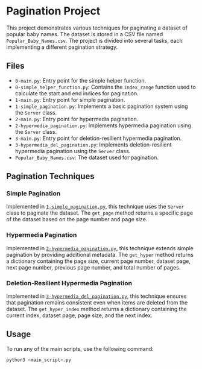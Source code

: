 # Pagination Project

This project demonstrates various techniques for paginating a dataset of popular baby names. The dataset is stored in a CSV file named `Popular_Baby_Names.csv`. The project is divided into several tasks, each implementing a different pagination strategy.

## Files

- `0-main.py`: Entry point for the simple helper function.
- `0-simple_helper_function.py`: Contains the `index_range` function used to calculate the start and end indices for pagination.
- `1-main.py`: Entry point for simple pagination.
- `1-simple_pagination.py`: Implements a basic pagination system using the `Server` class.
- `2-main.py`: Entry point for hypermedia pagination.
- `2-hypermedia_pagination.py`: Implements hypermedia pagination using the `Server` class.
- `3-main.py`: Entry point for deletion-resilient hypermedia pagination.
- `3-hypermedia_del_pagination.py`: Implements deletion-resilient hypermedia pagination using the `Server` class.
- `Popular_Baby_Names.csv`: The dataset used for pagination.

## Pagination Techniques

### Simple Pagination

Implemented in [`1-simple_pagination.py`](0x00-pagination/1-simple_pagination.py), this technique uses the `Server` class to paginate the dataset. The `get_page` method returns a specific page of the dataset based on the page number and page size.

### Hypermedia Pagination

Implemented in [`2-hypermedia_pagination.py`](0x00-pagination/2-hypermedia_pagination.py), this technique extends simple pagination by providing additional metadata. The `get_hyper` method returns a dictionary containing the page size, current page number, dataset page, next page number, previous page number, and total number of pages.

### Deletion-Resilient Hypermedia Pagination

Implemented in [`3-hypermedia_del_pagination.py`](0x00-pagination/3-hypermedia_del_pagination.py), this technique ensures that pagination remains consistent even when items are deleted from the dataset. The `get_hyper_index` method returns a dictionary containing the current index, dataset page, page size, and the next index.

## Usage

To run any of the main scripts, use the following command:

```sh
python3 <main_script>.py